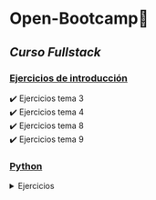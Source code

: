 # Open-Bootcamp📌 

## _Curso Fullstack_


### [Ejercicios de introducción](https://github.com/JGRoldan/Open-Bootcamp/tree/main/EjerciciosDeIntroduccion)
:heavy_check_mark: Ejercicios tema 3  
:heavy_check_mark: Ejercicios tema 4  
:heavy_check_mark: Ejercicios tema 8  
:heavy_check_mark: Ejercicios tema 9  

### [Python](https://github.com/JGRoldan/Open-Bootcamp/tree/main/Python)

<details>
<summary> Ejercicios </summary>

  :heavy_check_mark: Ejercicio 1  
  :heavy_check_mark: Ejercicio 2  
  :heavy_check_mark: Ejercicio 3 (IMC)   
  :heavy_check_mark: Ejercicio 4 (Cuenta regresiva 100 a 1)  
  :heavy_check_mark: Ejercicio 5 (Año bisiesto)   
  :heavy_check_mark: Ejercicio 6 (Clase, Herencia, Objetos)  
  :heavy_check_mark: Ejercicio 7 (Operaciones basicas de calculadora - modulos)  
  :heavy_check_mark: Ejercicio 8 (Modulo time)   
  :heavy_check_mark: Ejercicio 9 (Lista ordenada y sin repetidos)  
  :heavy_check_mark: Ejercicio 10 (Filter y reduce)  
  :x: Ejercicio 11  
  :x: Ejercicio 12  
  :x: Ejercicio 13  
  :x: Ejercicio 14  
  :x: Ejercicio 15  
  :x: Ejercicio 16  
  :x: Ejercicio 17  
</details>
